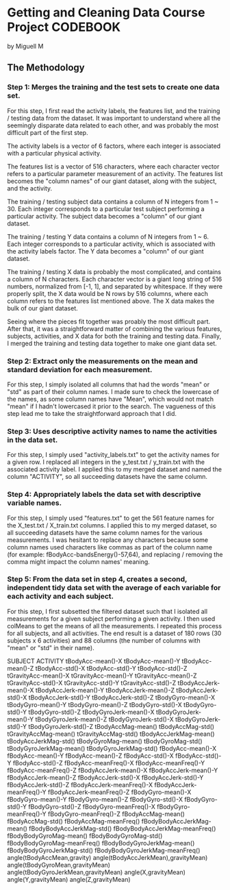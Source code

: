 # Getting and Cleaning Data Course Project CODEBOOK

by Miguell M


## The Methodology

### Step 1: Merges the training and the test sets to create one data set.

For this step, I first read the activity labels, the features list, and the training / testing data from the dataset. It was important to understand where all the seemingly disparate data related to each other, and was probably the most difficult part of the first step.

The activity labels is a vector of 6 factors, where each integer is associated with a particular physical activity.

The features list is a vector of 516 characters, where each character vector refers to a particular parameter measurement of an activity. The features list becomes the "column names" of our giant dataset, along with the subject, and the activity.

The training / testing subject data contains a column of N integers from 1 ~ 30. Each integer corresponds to a particular test subject performing a particular activity. The subject data becomes a "column" of our giant dataset.

The training / testing Y data contains a column of N integers from 1 ~ 6. Each integer corresponds to a particular activity, which is associated with the activity labels factor. The Y data becomes a "column" of our giant dataset.

The training / testing X data is probably the most complicated, and contains a column of N characters. Each character vector is a giant long string of 516 numbers, normalized from [-1, 1], and separated by whitespace. If they were properly split, the X data would be N rows by 516 columns, where each column refers to the features list mentioned above. The X data makes the bulk of our giant dataset.

Seeing where the pieces fit together was proably the most difficult part. After that, it was a straightforward matter of combining the various features, subjects, activities, and X data for both the training and testing data. Finally, I merged the training and testing data together to make one giant data set.

### Step 2: Extract only the measurements on the mean and standard deviation for each measurement.

For this step, I simply isolated all columns that had the words "mean" or "std" as part of their column names. I made sure to check the lowercase of the names, as some column names have "Mean", which would not match "mean" if I hadn't lowercased it prior to the search. The vagueness of this step lead me to take the straightforward approach that I did.

### Step 3: Uses descriptive activity names to name the activities in the data set.

For this step, I simply used "activity_labels.txt" to get the activity names for a given row. I replaced all integers in the y_test.txt / y_train.txt with the associated activity label. I applied this to my merged dataset and named the column "ACTIVITY", so all succeeding datasets have the same column.

### Step 4: Appropriately labels the data set with descriptive variable names.

For this step, I simply used "features.txt" to get the 561 feature names for the X_test.txt / X_train.txt columns. I applied this to my merged dataset, so all succeeding datasets have the same column names for the various measurements. I was hesitant to replace any characters because some column names used characters like commas as part of the column name (for example: fBodyAcc-bandsEnergy()-57,64), and replacing / removing the comma might impact the column names' meaning.

### Step 5: From the data set in step 4, creates a second, independent tidy data set with the average of each variable for each activity and each subject.

For this step, I first subsetted the filtered dataset such that I isolated all measurements for a given subject performing a given activity. I then used colMeans to get the means of all the measurements. I repeated this process for all subjects, and all activities. The end result is a dataset of 180 rows (30 subjects x 6 activities) and 88 columns (the number of columns with "mean" or "std" in their name).

SUBJECT
ACTIVITY
tBodyAcc-mean()-X
tBodyAcc-mean()-Y
tBodyAcc-mean()-Z
tBodyAcc-std()-X
tBodyAcc-std()-Y
tBodyAcc-std()-Z
tGravityAcc-mean()-X
tGravityAcc-mean()-Y
tGravityAcc-mean()-Z
tGravityAcc-std()-X
tGravityAcc-std()-Y
tGravityAcc-std()-Z
tBodyAccJerk-mean()-X
tBodyAccJerk-mean()-Y
tBodyAccJerk-mean()-Z
tBodyAccJerk-std()-X
tBodyAccJerk-std()-Y
tBodyAccJerk-std()-Z
tBodyGyro-mean()-X
tBodyGyro-mean()-Y
tBodyGyro-mean()-Z
tBodyGyro-std()-X
tBodyGyro-std()-Y
tBodyGyro-std()-Z
tBodyGyroJerk-mean()-X
tBodyGyroJerk-mean()-Y
tBodyGyroJerk-mean()-Z
tBodyGyroJerk-std()-X
tBodyGyroJerk-std()-Y
tBodyGyroJerk-std()-Z
tBodyAccMag-mean()
tBodyAccMag-std()
tGravityAccMag-mean()
tGravityAccMag-std()
tBodyAccJerkMag-mean()
tBodyAccJerkMag-std()
tBodyGyroMag-mean()
tBodyGyroMag-std()
tBodyGyroJerkMag-mean()
tBodyGyroJerkMag-std()
fBodyAcc-mean()-X
fBodyAcc-mean()-Y
fBodyAcc-mean()-Z
fBodyAcc-std()-X
fBodyAcc-std()-Y
fBodyAcc-std()-Z
fBodyAcc-meanFreq()-X
fBodyAcc-meanFreq()-Y
fBodyAcc-meanFreq()-Z
fBodyAccJerk-mean()-X
fBodyAccJerk-mean()-Y
fBodyAccJerk-mean()-Z
fBodyAccJerk-std()-X
fBodyAccJerk-std()-Y
fBodyAccJerk-std()-Z
fBodyAccJerk-meanFreq()-X
fBodyAccJerk-meanFreq()-Y
fBodyAccJerk-meanFreq()-Z
fBodyGyro-mean()-X
fBodyGyro-mean()-Y
fBodyGyro-mean()-Z
fBodyGyro-std()-X
fBodyGyro-std()-Y
fBodyGyro-std()-Z
fBodyGyro-meanFreq()-X
fBodyGyro-meanFreq()-Y
fBodyGyro-meanFreq()-Z
fBodyAccMag-mean()
fBodyAccMag-std()
fBodyAccMag-meanFreq()
fBodyBodyAccJerkMag-mean()
fBodyBodyAccJerkMag-std()
fBodyBodyAccJerkMag-meanFreq()
fBodyBodyGyroMag-mean()
fBodyBodyGyroMag-std()
fBodyBodyGyroMag-meanFreq()
fBodyBodyGyroJerkMag-mean()
fBodyBodyGyroJerkMag-std()
fBodyBodyGyroJerkMag-meanFreq()
angle(tBodyAccMean,gravity)
angle(tBodyAccJerkMean),gravityMean)
angle(tBodyGyroMean,gravityMean)
angle(tBodyGyroJerkMean,gravityMean)
angle(X,gravityMean)
angle(Y,gravityMean)
angle(Z,gravityMean)